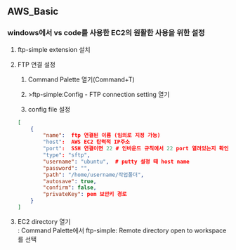 AWS_Basic
-----

### windows에서 vs code를 사용한 EC2의 원활한 사용을 위한 설정
1. ftp-simple extension 설치

2. FTP 연결 설정
    1. Command Palette 열기(Command+T)

    2. \>ftp-simple:Config - FTP connection setting 열기

    3. config file 설정

    ``` json
    [
        {
            "name":  ftp 연결된 이름 (임의로 지정 가능)
            "host":  AWS EC2 탄력적 IP주소
            "port":  SSH 연결이면 22 # 인바운드 규칙에서 22 port 열려있는지 확인
            "type": "sftp",
            "username": "ubuntu",  # putty 설정 때 host name
            "password": "",
            "path": "/home/username/작업폴더",
            "autosave": true,
            "confirm": false,
            "privateKey": pem 보안키 경로
        }
    ]
    ```
3. EC2 directory 열기<br>
 : Command Palette에서 ftp-simple: Remote directory open to workspace를 선택




